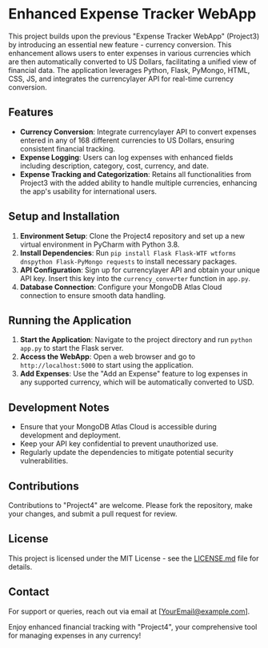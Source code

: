 # Enhanced Expense Tracker WebApp

This project builds upon the previous "Expense Tracker WebApp" (Project3) by introducing an essential new feature - currency conversion. This enhancement allows users to enter expenses in various currencies which are then automatically converted to US Dollars, facilitating a unified view of financial data. The application leverages Python, Flask, PyMongo, HTML, CSS, JS, and integrates the currencylayer API for real-time currency conversion.

## Features

- **Currency Conversion**: Integrate currencylayer API to convert expenses entered in any of 168 different currencies to US Dollars, ensuring consistent financial tracking.
- **Expense Logging**: Users can log expenses with enhanced fields including description, category, cost, currency, and date.
- **Expense Tracking and Categorization**: Retains all functionalities from Project3 with the added ability to handle multiple currencies, enhancing the app's usability for international users.

## Setup and Installation

1. **Environment Setup**: Clone the Project4 repository and set up a new virtual environment in PyCharm with Python 3.8.
2. **Install Dependencies**: Run `pip install Flask Flask-WTF wtforms dnspython Flask-PyMongo requests` to install necessary packages.
3. **API Configuration**: Sign up for currencylayer API and obtain your unique API key. Insert this key into the `currency_converter` function in `app.py`.
4. **Database Connection**: Configure your MongoDB Atlas Cloud connection to ensure smooth data handling.

## Running the Application

1. **Start the Application**: Navigate to the project directory and run `python app.py` to start the Flask server.
2. **Access the WebApp**: Open a web browser and go to `http://localhost:5000` to start using the application.
3. **Add Expenses**: Use the "Add an Expense" feature to log expenses in any supported currency, which will be automatically converted to USD.

## Development Notes

- Ensure that your MongoDB Atlas Cloud is accessible during development and deployment.
- Keep your API key confidential to prevent unauthorized use.
- Regularly update the dependencies to mitigate potential security vulnerabilities.

## Contributions

Contributions to "Project4" are welcome. Please fork the repository, make your changes, and submit a pull request for review.

## License

This project is licensed under the MIT License - see the [LICENSE.md](LICENSE) file for details.

## Contact

For support or queries, reach out via email at [YourEmail@example.com].

Enjoy enhanced financial tracking with "Project4", your comprehensive tool for managing expenses in any currency!
